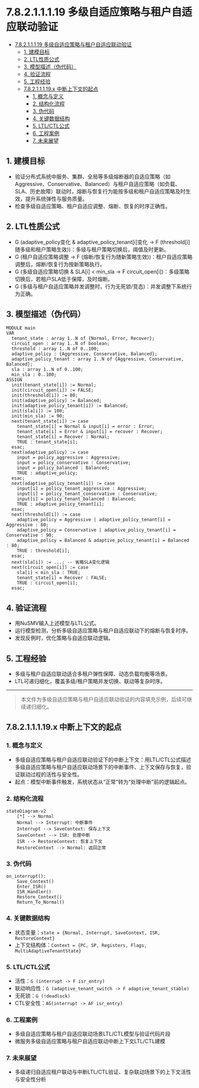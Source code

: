 # 7.8.2.1.1.1.19 多级自适应策略与租户自适应联动验证


<!-- TOC START -->

- [7.8.2.1.1.1.19 多级自适应策略与租户自适应联动验证](#78211119-多级自适应策略与租户自适应联动验证)
  - [1. 建模目标](#1-建模目标)
  - [2. LTL性质公式](#2-ltl性质公式)
  - [3. 模型描述（伪代码）](#3-模型描述伪代码)
  - [4. 验证流程](#4-验证流程)
  - [5. 工程经验](#5-工程经验)
  - [7.8.2.1.1.1.19.x 中断上下文的起点](#78211119x-中断上下文的起点)
    - [1. 概念与定义](#1-概念与定义)
    - [2. 结构化流程](#2-结构化流程)
    - [3. 伪代码](#3-伪代码)
    - [4. 关键数据结构](#4-关键数据结构)
    - [5. LTL/CTL公式](#5-ltlctl公式)
    - [6. 工程案例](#6-工程案例)
    - [7. 未来展望](#7-未来展望)

<!-- TOC END -->

## 1. 建模目标

- 验证分布式系统中服务、集群、全局等多级熔断器的自适应策略（如Aggressive、Conservative、Balanced）与租户自适应策略（如负载、SLA、历史故障）联动时，熔断与恢复行为能按多级和租户自适应策略及时生效，提升系统弹性与服务质量。
- 检查多级自适应策略、租户自适应调整、熔断、恢复的时序正确性。

## 2. LTL性质公式

- G (adaptive_policy变化 & adaptive_policy_tenant[i]变化 -> F (threshold[i]随多级和租户策略生效))：多级与租户策略切换后，阈值及时更新。
- G (租户自适应策略调整 -> F (熔断/恢复行为随新策略生效))：租户自适应策略调整后，熔断/恢复行为按新策略执行。
- G (多级自适应策略切换 & SLA[i] < min_sla -> F circuit_open[i])：多级策略切换后，若租户SLA低于保障，及时熔断。
- G (多级与租户自适应策略并发调整时，行为无死锁/竞态)：并发调整下系统行为正确。

## 3. 模型描述（伪代码）

```smv
MODULE main
VAR
  tenant_state : array 1..N of {Normal, Error, Recover};
  circuit_open : array 1..N of boolean;
  threshold : array 1..N of 0..100;
  adaptive_policy : {Aggressive, Conservative, Balanced};
  adaptive_policy_tenant : array 1..N of {Aggressive, Conservative, Balanced};
  sla : array 1..N of 0..100;
  min_sla : 0..100;
ASSIGN
  init(tenant_state[i]) := Normal;
  init(circuit_open[i]) := FALSE;
  init(threshold[i]) := 80;
  init(adaptive_policy) := Balanced;
  init(adaptive_policy_tenant[i]) := Balanced;
  init(sla[i]) := 100;
  init(min_sla) := 90;
  next(tenant_state[i]) := case
    tenant_state[i] = Normal & input[i] = error : Error;
    tenant_state[i] = Error & input[i] = recover : Recover;
    tenant_state[i] = Recover : Normal;
    TRUE : tenant_state[i];
  esac;
  next(adaptive_policy) := case
    input = policy_aggressive : Aggressive;
    input = policy_conservative : Conservative;
    input = policy_balanced : Balanced;
    TRUE : adaptive_policy;
  esac;
  next(adaptive_policy_tenant[i]) := case
    input[i] = policy_tenant_aggressive : Aggressive;
    input[i] = policy_tenant_conservative : Conservative;
    input[i] = policy_tenant_balanced : Balanced;
    TRUE : adaptive_policy_tenant[i];
  esac;
  next(threshold[i]) := case
    adaptive_policy = Aggressive | adaptive_policy_tenant[i] = Aggressive : 60;
    adaptive_policy = Conservative | adaptive_policy_tenant[i] = Conservative : 90;
    adaptive_policy = Balanced & adaptive_policy_tenant[i] = Balanced : 80;
    TRUE : threshold[i];
  esac;
  next(sla[i]) := ...; -- 省略SLA变化逻辑
  next(circuit_open[i]) := case
    sla[i] < min_sla : TRUE;
    tenant_state[i] = Recover : FALSE;
    TRUE : circuit_open[i];
  esac;
```

## 4. 验证流程

- 用NuSMV输入上述模型与LTL公式。
- 运行模型检测，分析多级自适应策略与租户自适应联动下的熔断与恢复时序。
- 发现反例时，优化策略与自适应联动逻辑。

## 5. 工程经验

- 多级与租户自适应联动适合多租户弹性保障、动态负载均衡等场景。
- LTL可递归细化，覆盖多级/租户策略并发切换、联动等复杂时序。

---
> 本文件为多级自适应策略与租户自适应联动验证的内容填充示例，后续可继续递归细化。

## 7.8.2.1.1.1.19.x 中断上下文的起点

### 1. 概念与定义

- 多级自适应策略与租户自适应联动验证下的中断上下文：用LTL/CTL公式描述多级自适应策略与租户自适应联动场景下的中断事件、上下文保存与恢复，验证联动过程的活性与安全性。
- 起点：模型中断事件触发，系统状态从“正常”转为“处理中断”前的逻辑起点。

### 2. 结构化流程

```mermaid
stateDiagram-v2
    [*] --> Normal
    Normal --> Interrupt: 中断事件
    Interrupt --> SaveContext: 保存上下文
    SaveContext --> ISR: 处理中断
    ISR --> RestoreContext: 恢复上下文
    RestoreContext --> Normal: 返回正常
```

### 3. 伪代码

```pseudo
on_interrupt():
    Save_Context()
    Enter_ISR()
    ISR_Handler()
    Restore_Context()
    Return_To_Normal()
```

### 4. 关键数据结构

- 状态变量：`state = {Normal, Interrupt, SaveContext, ISR, RestoreContext}`
- 上下文结构体：`Context = {PC, SP, Registers, Flags, MultiAdaptiveTenantState}`

### 5. LTL/CTL公式

- 活性：`G (interrupt -> F isr_entry)`
- 联动响应性：`G (adaptive_tenant_switch -> F adaptive_tenant_stable)`
- 无死锁：`G (!deadlock)`
- CTL安全性：`AG(interrupt -> AF isr_entry)`

### 6. 工程案例

- 多级自适应策略与租户自适应联动场景LTL/CTL模型与验证代码片段
- 微服务多级自适应策略与租户自适应联动中断上下文LTL/CTL建模

### 7. 未来展望

- 多级递归自适应租户联动与中断LTL/CTL验证、复杂联动场景下的上下文活性与安全性分析
